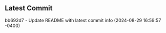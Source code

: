 
## Latest Commit
bb692d7 - Update README with latest commit info (2024-08-29 16:59:57 -0400) <Yunxi-Zhou>
